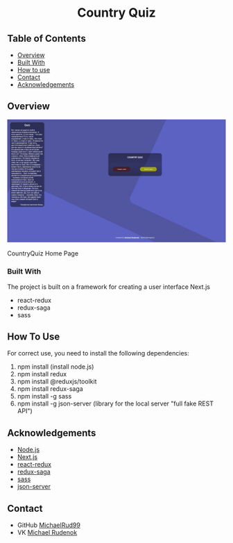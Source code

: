 <h1 align="center">Country Quiz</h1>

## Table of Contents

-  [Overview](#overview)
-  [Built With](#built-with)
-  [How to use](#how-to-use)
-  [Contact](#contact)
-  [Acknowledgements](#acknowledgements)

## Overview

![screenshot](./public/StartedWindow.png)

CountryQuiz Home Page

### Built With

The project is built on a framework for creating a user interface Next.js
-  react-redux
-  redux-saga
-  sass

## How To Use

For correct use, you need to install the following dependencies:
1. npm install (install node.js)
2. npm install redux
3. npm install @reduxjs/toolkit
4. npm install redux-saga
5. npm install -g sass
6. npm install -g json-server (library for the local server "full fake REST API")

## Acknowledgements

-  [Node.js](https://nodejs.org/)
-  [Next.js](https://nextjs.org/)
-  [react-redux](https://react-redux.js.org/)
-  [redux-saga](https://redux-saga.js.org/)
-  [sass](https://sass-scss.ru/install/)
-  [json-server](https://github.com/typicode/json-server)

## Contact

-  GitHub [MichaelRud99](https://github.com/MichaelRud99)
-  VK [Michael Rudenok](https://vk.com/id98146849)
